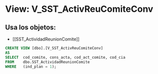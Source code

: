 # View: V_SST_ActivReuComiteConv

## Usa los objetos:
- [[SST_ActividadReunionComite]]

```sql
CREATE VIEW [dbo].[V_SST_ActivReuComiteConv]
AS
SELECT  cod_comite, cons_acta, cod_act_comite, cod_cia
FROM    dbo.SST_ActividadReunionComite
WHERE   (ind_plan = 1);

```
